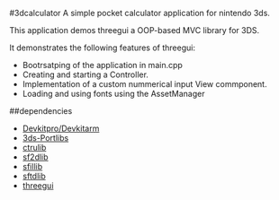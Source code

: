 #3dcalculator
A simple pocket calculator application for nintendo 3ds.

This application demos threegui a OOP-based MVC library for 3DS.

It demonstrates the following features of threegui:

* Bootrsatping of the application in main.cpp
* Creating and starting a Controller.
* Implementation of a custom nummerical input View commponent.
* Loading and using fonts using the AssetManager

##dependencies
* [Devkitpro/Devkitarm](http://devkitpro.org)
* [3ds-Portlibs](http://sourceforge.net/projects/devkitpro/files/portlibs/)
* [ctrulib](https://github.com/smealum/ctrulib)
* [sf2dlib](https://github.com/xerpi/sf2dlib)
* [sfillib](https://github.com/xerpi/sfillib)
* [sftdlib](https://github.com/xerpi/sftdlib)
* [threegui](https://github.com/uschmann/three)